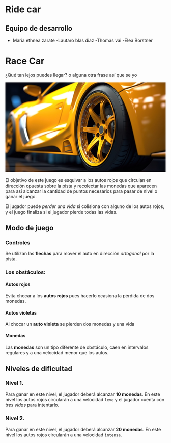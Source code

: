 # Ride car

## Equipo de desarrollo

- Maria ethnea zarate
-Lautaro blas diaz
-Thomas vai
-Elea Borstner

# Race Car
¿Qué tan lejos puedes llegar? o alguna otra frase así que se yo <br>

![alt auto amarillo de carreras](./assets/ride-car.png)

El objetivo de este juego es esquivar a los autos rojos que circulan en dirección opuesta sobre la pista y recolectar las monedas que aparecen para así alcanzar la cantidad de puntos necesarios para pasar de nivel o ganar el juego. 

El jugador puede _perder una vida_ si colisiona con alguno de los autos rojos, y el juego finaliza si el jugador pierde todas las vidas.


## Modo de juego

### Controles
Se utilizan las **flechas** para mover el auto en dirección _ortogonal_ por la pista.

### Los obstáculos:
#### Autos rojos
Evita chocar a los **autos rojos** pues hacerlo ocasiona la pérdida de dos monedas.

#### Autos violetas
Al chocar un **auto violeta** se pierden dos monedas y una vida 

#### Monedas
Las **monedas** son un tipo diferente de obstáculo, caen en intervalos regulares y a una velocidad menor que los autos.



## Niveles de dificultad
### Nivel 1.
Para ganar en este nivel, el jugador deberá alcanzar **10 monedas**. 
En este nivel los autos rojos circularán a una velocidad `leve` y el jugador cuenta con _tres vidas_ para intentarlo. 


### Nivel 2.
Para ganar en este nivel, el jugador deberá alcanzar **20 monedas**. 
En este nivel los autos rojos circularán a una velocidad `intensa`. 
